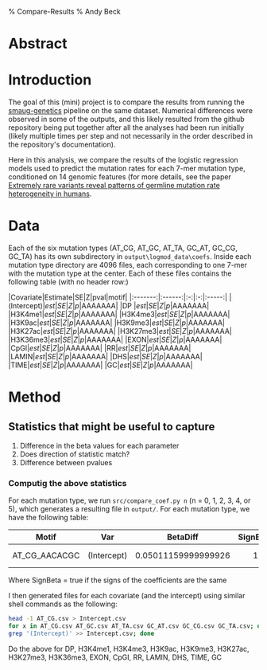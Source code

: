 % Compare-Results
% Andy Beck

# Abstract

# Introduction

The goal of this (mini) project is to compare the results from running the [smaug-genetics](http://github.com/carjed/smaug-genetics) pipeline
on the same dataset. Numerical differences were observed in some of the outputs, and this likely resulted from the github repository being put together
after all the analyses had been run initially (likely multiple times per step and not necessarily in the order described in the repository's documentation).

Here in this analysis, we compare the results of the logistic regression models used to predict the mutation rates for each 7-mer mutation type, conditioned
on 14 genomic features (for more details, see the paper [Extremely rare variants reveal patterns of germline mutation rate heterogeneity in humans](https://www.nature.com/articles/s41467-018-05936-5).

# Data
Each of the six mutation types (AT\_CG, AT\_GC, AT\_TA, GC\_AT, GC\_CG, GC\_TA) has its own subdirectory in `output\logmod_data\coefs`. Inside each mutation type directory are 
4096 files, each corresponding to one 7-mer with the mutation type at the center. Each of these files contains the following table (with no header row:)

|Covariate|Estimate|SE|Z|pval|motif|
|:-------:|:------:|:-:|:-:|:-----:|
|(Intercept)|*est*|*SE*|*Z*|*p*|AAAAAAA|
|DP       |*est*|*SE*|*Z*|*p*|AAAAAAA|
|H3K4me1|*est*|*SE*|*Z*|*p*|AAAAAAA|
|H3K4me3|*est*|*SE*|*Z*|*p*|AAAAAAA|
|H3K9ac|*est*|*SE*|*Z*|*p*|AAAAAAA|
|H3K9me3|*est*|*SE*|*Z*|*p*|AAAAAAA|
|H3K27ac|*est*|*SE*|*Z*|*p*|AAAAAAA|
|H3K27me3|*est*|*SE*|*Z*|*p*|AAAAAAA|
|H3K36me3|*est*|*SE*|*Z*|*p*|AAAAAAA|
|EXON|*est*|*SE*|*Z*|*p*|AAAAAAA|
|CpGI|*est*|*SE*|*Z*|*p*|AAAAAAA|
|RR|*est*|*SE*|*Z*|*p*|AAAAAAA|
|LAMIN|*est*|*SE*|*Z*|*p*|AAAAAAA|
|DHS|*est*|*SE*|*Z*|*p*|AAAAAAA|
|TIME|*est*|*SE*|*Z*|*p*|AAAAAAA|
|GC|*est*|*SE*|*Z*|*p*|AAAAAAA|


# Method

## Statistics that might be useful to capture

1. Difference in the beta values for each parameter
2. Does direction of statistic match?
3. Difference between pvalues

### Computig the above statistics

For each mutation type, we run `src/compare_coef.py n` (n = 0, 1, 2, 3, 4, or 5), which generates a resulting file in `output/`. For each mutation type, we have the following table:

|Motif|Var|BetaDiff|SignBeta|PDiff|
|:---:|:-:|:------:|:------:|:---:|
|AT\_CG\_AACACGC|(Intercept)|0.05011159999999926|1|5.348999999999999e-05|

Where SignBeta = true if the signs of the coefficients are the same

I then generated files for each covariate (and the intercept) using similar shell commands as the following:

```bash
head -1 AT_CG.csv > Intercept.csv
for x in AT_CG.csv AT_GC.csv AT_TA.csv GC_AT.csv GC_CG.csv GC_TA.csv; do cat $x | \
grep '(Intercept)' >> Intercept.csv; done
```

Do the above for DP, H3K4me1, H3K4me3, H3K9ac, H3K9me3, H3K27ac, H3K27me3, H3K36me3, EXON, CpGI, RR, LAMIN, DHS, TIME, GC 